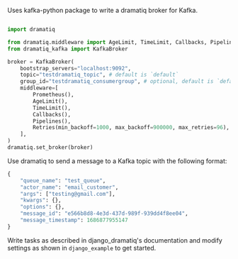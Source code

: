 Uses kafka-python package to write a dramatiq broker for Kafka.

```python

import dramatiq

from dramatiq.middleware import AgeLimit, TimeLimit, Callbacks, Pipelines, Prometheus, Retries
from dramatiq_kafka import KafkaBroker

broker = KafkaBroker(
    bootstrap_servers="localhost:9092",
    topic="testdramatiq_topic", # default is `default`
    group_id="testdramatiq_consumergroup", # optional, default is `default`
    middleware=[
        Prometheus(),
        AgeLimit(),
        TimeLimit(),
        Callbacks(),
        Pipelines(),
        Retries(min_backoff=1000, max_backoff=900000, max_retries=96),
    ],
)
dramatiq.set_broker(broker)
```

Use dramatiq to send a message to a Kafka topic with the following format:

```python
{
    "queue_name": "test_queue",
    "actor_name": "email_customer",
    "args": ["testing@gmail.com"],
    "kwargs": {},
    "options": {},
    "message_id": "e566b8d8-4e3d-437d-989f-939dd4f8ee04",
    "message_timestamp": 1686877955147
}
```

Write tasks as described in django_dramatiq's documentation and modify settings as shown in `django_example` to get started.
